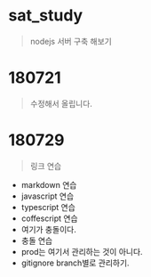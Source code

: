 # sat_study
> nodejs 서버 구축 해보기

# 180721
> 수정해서 올립니다.

# 180729
> 링크 연습
- markdown 연습
- javascript 연습
- typescript 연습
- coffescript 연습
- 여기가 충돌이다.
- 충돌 연습
- prod는 여기서 관리하는 것이 아니다. 
- gitignore branch별로 관리하기.
